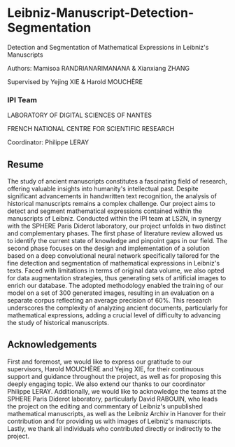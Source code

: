 # Leibniz-Manuscript-Detection-Segmentation
Detection and Segmentation of Mathematical Expressions in Leibniz's Manuscripts

Authors: Mamisoa RANDRIANARIMANANA & Xianxiang ZHANG

Supervised by Yejing XIE & Harold MOUCHÈRE

### IPI Team

LABORATORY OF DIGITAL SCIENCES OF NANTES

FRENCH NATIONAL CENTRE FOR SCIENTIFIC RESEARCH

Coordinator: Philippe LERAY


## Resume
The study of ancient manuscripts constitutes a fascinating field of research, offering valuable insights into humanity's intellectual past. Despite significant advancements in handwritten text recognition, the analysis of historical manuscripts remains a complex challenge. Our project aims to detect and segment mathematical expressions contained within the manuscripts of Leibniz. Conducted within the IPI team at LS2N, in synergy with the SPHERE Paris Diderot laboratory, our project unfolds in two distinct and complementary phases. The first phase of literature review allowed us to identify the current state of knowledge and pinpoint gaps in our field. The second phase focuses on the design and implementation of a solution based on a deep convolutional neural network specifically tailored for the fine detection and segmentation of mathematical expressions in Leibniz's texts. Faced with limitations in terms of original data volume, we also opted for data augmentation strategies, thus generating sets of artificial images to enrich our database. The adopted methodology enabled the training of our model on a set of 300 generated images, resulting in an evaluation on a separate corpus reflecting an average precision of 60%. This research underscores the complexity of analyzing ancient documents, particularly for mathematical expressions, adding a crucial level of difficulty to advancing the study of historical manuscripts.

## Acknowledgements
First and foremost, we would like to express our gratitude to our supervisors, Harold MOUCHÈRE and Yejing XIE, for their continuous support and guidance throughout the project, as well as for proposing this deeply engaging topic. We also extend our thanks to our coordinator Philippe LERAY. Additionally, we would like to acknowledge the teams at the SPHERE Paris Diderot laboratory, particularly David RABOUIN, who leads the project on the editing and commentary of Leibniz's unpublished mathematical manuscripts, as well as the Leibniz Archiv in Hanover for their contribution and for providing us with images of Leibniz's manuscripts. Lastly, we thank all individuals who contributed directly or indirectly to the project.

